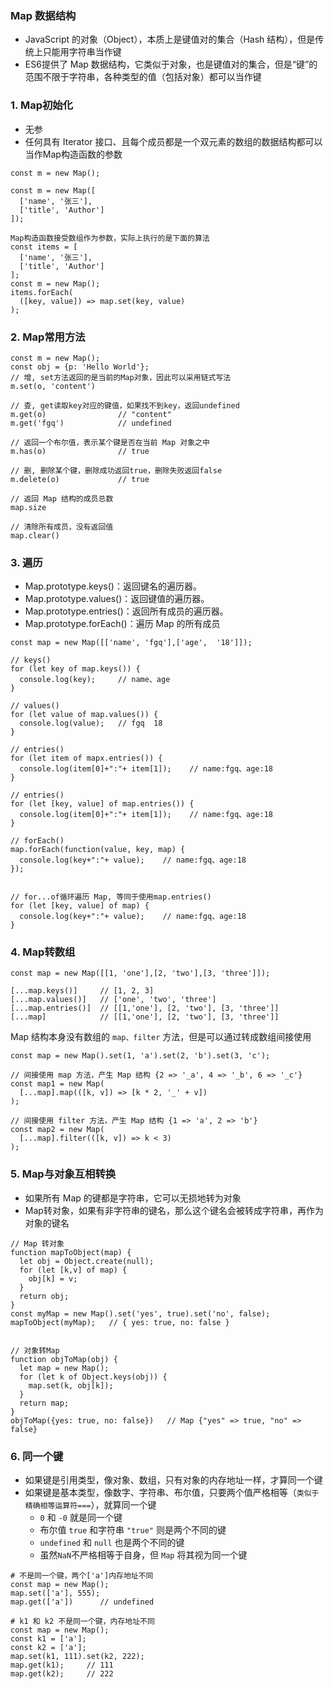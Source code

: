 ### Map 数据结构
* JavaScript 的对象（Object），本质上是键值对的集合（Hash 结构），但是传统上只能用字符串当作键
* ES6提供了 Map 数据结构，它类似于对象，也是键值对的集合，但是“键”的范围不限于字符串，各种类型的值（包括对象）都可以当作键

### 1. Map初始化
* 无参
* 任何具有 Iterator 接口、且每个成员都是一个双元素的数组的数据结构都可以当作Map构造函数的参数   

```
const m = new Map();

const m = new Map([
  ['name', '张三'],
  ['title', 'Author']
]);

Map构造函数接受数组作为参数，实际上执行的是下面的算法
const items = [
  ['name', '张三'],
  ['title', 'Author']
];
const m = new Map();
items.forEach(
  ([key, value]) => map.set(key, value)
);
```

### 2. Map常用方法
```
const m = new Map();
const obj = {p: 'Hello World'};
// 增, set方法返回的是当前的Map对象，因此可以采用链式写法
m.set(o, 'content')

// 查, get读取key对应的键值，如果找不到key，返回undefined
m.get(o)                // "content"
m.get('fgq')            // undefined

// 返回一个布尔值，表示某个键是否在当前 Map 对象之中
m.has(o)                // true

// 删, 删除某个键，删除成功返回true，删除失败返回false
m.delete(o)             // true

// 返回 Map 结构的成员总数
map.size    

// 清除所有成员，没有返回值
map.clear()    
```


### 3. 遍历
* Map.prototype.keys()：返回键名的遍历器。
* Map.prototype.values()：返回键值的遍历器。
* Map.prototype.entries()：返回所有成员的遍历器。
* Map.prototype.forEach()：遍历 Map 的所有成员

```
const map = new Map([['name', 'fgq'],['age',  '18']]);

// keys()
for (let key of map.keys()) {
  console.log(key);     // name、age
}

// values()
for (let value of map.values()) {
  console.log(value);   // fgq  18
}

// entries()
for (let item of mapx.entries()) {
  console.log(item[0]+":"+ item[1]);    // name:fgq、age:18
}

// entries()
for (let [key, value] of map.entries()) {
  console.log(item[0]+":"+ item[1]);    // name:fgq、age:18
}

// forEach()
map.forEach(function(value, key, map) {
  console.log(key+":"+ value);    // name:fgq、age:18
});


// for...of循环遍历 Map, 等同于使用map.entries()
for (let [key, value] of map) {
  console.log(key+":"+ value);    // name:fgq、age:18
}
```


### 4. Map转数组
```
const map = new Map([[1, 'one'],[2, 'two'],[3, 'three']]);

[...map.keys()]     // [1, 2, 3]
[...map.values()]   // ['one', 'two', 'three']
[...map.entries()]  // [[1,'one'], [2, 'two'], [3, 'three']]
[...map]            // [[1,'one'], [2, 'two'], [3, 'three']]
```

Map 结构本身没有数组的 `map、filter` 方法，但是可以通过转成数组间接使用

```
const map = new Map().set(1, 'a').set(2, 'b').set(3, 'c');

// 间接使用 map 方法，产生 Map 结构 {2 => '_a', 4 => '_b', 6 => '_c'}
const map1 = new Map(
  [...map].map(([k, v]) => [k * 2, '_' + v])
);

// 间接使用 filter 方法，产生 Map 结构 {1 => 'a', 2 => 'b'}
const map2 = new Map(
  [...map].filter(([k, v]) => k < 3)
);
```


### 5. Map与对象互相转换
* 如果所有 Map 的键都是字符串，它可以无损地转为对象
* Map转对象，如果有非字符串的键名，那么这个键名会被转成字符串，再作为对象的键名

```
// Map 转对象
function mapToObject(map) {
  let obj = Object.create(null);
  for (let [k,v] of map) {
    obj[k] = v;
  }
  return obj;
}
const myMap = new Map().set('yes', true).set('no', false);
mapToObject(myMap);   // { yes: true, no: false }


// 对象转Map
function objToMap(obj) {
  let map = new Map();
  for (let k of Object.keys(obj)) {
    map.set(k, obj[k]);
  }
  return map;
}
objToMap({yes: true, no: false})   // Map {"yes" => true, "no" => false}
```



### 6. 同一个键 
* 如果键是引用类型，像对象、数组，只有对象的内存地址一样，才算同一个键
* 如果键是基本类型，像数字、字符串、布尔值，只要两个值严格相等（`类似于精确相等运算符===`），就算同一个键
  * `0` 和 `-0` 就是同一个键
  * 布尔值 `true` 和字符串 `"true"` 则是两个不同的键
  * `undefined` 和 `null` 也是两个不同的键
  * 虽然`NaN`不严格相等于自身，但 `Map` 将其视为同一个键

```
# 不是同一个键，两个['a']内存地址不同
const map = new Map();
map.set(['a'], 555);
map.get(['a'])      // undefined

# k1 和 k2 不是同一个键，内存地址不同
const map = new Map();
const k1 = ['a'];
const k2 = ['a'];
map.set(k1, 111).set(k2, 222);
map.get(k1);     // 111
map.get(k2);     // 222
```
